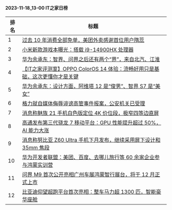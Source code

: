 #### 2023-11-18_13-00  IT之家日榜

| 排名 | 标题|
| --- | ---|
| 1 | [过去 10 年消费全部免单，美团外卖感谢首位用户隋蕊](https://www.ithome.com/0/733/375.htm) |
| 2 | [小米新款游戏本曝光：搭载 i9-14900HX 处理器](https://www.ithome.com/0/733/382.htm) |
| 3 | [华为余承东：智界、问界之后还有两个“界”，来自北汽、江淮](https://www.ithome.com/0/733/297.htm) |
| 4 | [【IT之家评测室】OPPO ColorOS 14 体验：流畅好用只是基础，这次更懂你才是关键](https://www.ithome.com/0/733/389.htm) |
| 5 | [华为余承东：设计方面，阿维塔 12 是“俊男”、智界 S7 是“美女”](https://www.ithome.com/0/733/379.htm) |
| 6 | [格力就自媒体侮辱诽谤高管事件报案，公安机关已受理](https://www.ithome.com/0/733/258.htm) |
| 7 | [消息称魅族 21 手机白色版定位 4K 价位段，极窄四等边直屏](https://www.ithome.com/0/733/357.htm) |
| 8 | [高通发布第三代骁龙 7 移动平台：GPU 性能提升超过 50%，AI 能力大涨](https://www.ithome.com/0/733/312.htm) |
| 9 | [消息称努比亚 Z60 Ultra 手机下月发布，继续采用屏下设计和 35mm 焦段](https://www.ithome.com/0/733/386.htm) |
| 10 | [华为开发者联盟：美团、百度、去哪儿旅行等 60 余家企业参与鸿蒙实训营](https://www.ithome.com/0/733/381.htm) |
| 11 | [问界 M9 首次公开亮相广州车展鸿蒙智行展台，将于 12 月正式上市](https://www.ithome.com/0/733/398.htm) |
| 12 | [比亚迪仰望超跑平台首次亮相：整车马力超 1300 匹，智能豪华座舱](https://www.ithome.com/0/733/315.htm) |
